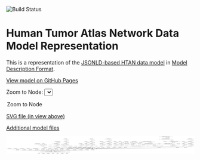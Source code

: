 <link rel='stylesheet' href="assets/style.css">
<link rel='stylesheet' href="https://unpkg.com/leaflet@1.5.1/dist/leaflet.css" integrity="sha512-xwE/Az9zrjBIphAcBb3F6JVqxf46+CDLwfLMHloNu6KEQCAWi6HcDUbeOfBIptF7tcCzusKFjFw2yuvEpDL9wQ==" crossorigin="">
<script type="text/javascript" src="https://code.jquery.com/jquery-3.2.1.min.js"></script>
<script type="text/javascript"  src="https://unpkg.com/leaflet@1.5.1/dist/leaflet.js"></script>
<script type="text/javascript" src="assets/actions.js"></script>

![Build Status](https://github.com/CBIIT/htan-model/actions/workflows/model-test-and-deploy.yml/badge.svg)

# Human Tumor Atlas Network Data Model Representation

This is a representation of the [JSONLD-based HTAN data model](https://github.com/ncihtan/data-models.git) in [Model Description Format](https://github.com/CBIIT/bento-mdf).

[View model on GitHub Pages](https://cbiit.github.io/icdc-model-tool/)


Zoom to Node: <select id="node_select">
  <option value="">Zoom to Node</option>
</select>
<div id="model"></div>

<p>
<a href="./model-desc/htan-model.svg">SVG file (in view above)</a>
<p>
<a href="./model-desc">Additional model files</a>
<div id='graph' style='display:off;'>
<svg width="6873pt" height="653pt"
 viewBox="0.00 0.00 6872.54 653.00" xmlns="http://www.w3.org/2000/svg" xmlns:xlink="http://www.w3.org/1999/xlink">
<g id="graph0" class="graph" transform="scale(1 1) rotate(0) translate(4 649)">
<title>Perl</title>
<polygon fill="#ffffff" stroke="transparent" points="-4,4 -4,-649 6868.5404,-649 6868.5404,4 -4,4"/>
<!-- ElectronMicroscopyLevel1 -->
<g id="node1" class="node">
<title>ElectronMicroscopyLevel1</title>
<ellipse fill="none" stroke="#000000" cx="6716.5404" cy="-279" rx="135.6761" ry="18"/>
<text text-anchor="middle" x="6716.5404" y="-275.3" font-family="Times,serif" font-size="14.00" fill="#000000">ElectronMicroscopyLevel1</text>
</g>
<!-- Biospecimen -->
<g id="node46" class="node">
<title>Biospecimen</title>
<ellipse fill="none" stroke="#000000" cx="3203.5404" cy="-192" rx="70.3881" ry="18"/>
<text text-anchor="middle" x="3203.5404" y="-188.3" font-family="Times,serif" font-size="14.00" fill="#000000">Biospecimen</text>
</g>
<!-- ElectronMicroscopyLevel1&#45;&gt;Biospecimen -->
<g id="edge52" class="edge">
<title>ElectronMicroscopyLevel1&#45;&gt;Biospecimen</title>
<path fill="none" stroke="#000000" d="M6632.7007,-264.7567C6555.9048,-252.4239 6438.9456,-235.4324 6336.5404,-228 6024.5055,-205.3529 3743.0968,-194.3366 3283.9248,-192.3364"/>
<polygon fill="#000000" stroke="#000000" points="3283.7544,-188.8358 3273.7393,-192.2922 3283.724,-195.8357 3283.7544,-188.8358"/>
<text text-anchor="middle" x="6547.5404" y="-231.8" font-family="Times,serif" font-size="14.00" fill="#000000">requires_component</text>
</g>
<!-- ProstateCancerTier3 -->
<g id="node2" class="node">
<title>ProstateCancerTier3</title>
<ellipse fill="none" stroke="#000000" cx="108.5404" cy="-192" rx="108.5808" ry="18"/>
<text text-anchor="middle" x="108.5404" y="-188.3" font-family="Times,serif" font-size="14.00" fill="#000000">ProstateCancerTier3</text>
</g>
<!-- Patient -->
<g id="node22" class="node">
<title>Patient</title>
<ellipse fill="none" stroke="#000000" cx="1701.5404" cy="-105" rx="44.393" ry="18"/>
<text text-anchor="middle" x="1701.5404" y="-101.3" font-family="Times,serif" font-size="14.00" fill="#000000">Patient</text>
</g>
<!-- ProstateCancerTier3&#45;&gt;Patient -->
<g id="edge51" class="edge">
<title>ProstateCancerTier3&#45;&gt;Patient</title>
<path fill="none" stroke="#000000" d="M163.2328,-176.3597C208.257,-164.2589 273.973,-148.3638 332.5404,-141 464.3064,-124.4327 1408.8691,-109.3622 1647.0942,-105.7954"/>
<polygon fill="#000000" stroke="#000000" points="1647.2988,-109.2929 1657.2454,-105.644 1647.1943,-102.2937 1647.2988,-109.2929"/>
<text text-anchor="middle" x="406.5404" y="-144.8" font-family="Times,serif" font-size="14.00" fill="#000000">requires_component</text>
</g>
<!-- BulkRNA_seqLevel3 -->
<g id="node3" class="node">
<title>BulkRNA_seqLevel3</title>
<ellipse fill="none" stroke="#000000" cx="3481.5404" cy="-453" rx="106.6812" ry="18"/>
<text text-anchor="middle" x="3481.5404" y="-449.3" font-family="Times,serif" font-size="14.00" fill="#000000">BulkRNA_seqLevel3</text>
</g>
<!-- BulkRNA_seqLevel2 -->
<g id="node41" class="node">
<title>BulkRNA_seqLevel2</title>
<ellipse fill="none" stroke="#000000" cx="3481.5404" cy="-366" rx="106.6812" ry="18"/>
<text text-anchor="middle" x="3481.5404" y="-362.3" font-family="Times,serif" font-size="14.00" fill="#000000">BulkRNA_seqLevel2</text>
</g>
<!-- BulkRNA_seqLevel3&#45;&gt;BulkRNA_seqLevel2 -->
<g id="edge59" class="edge">
<title>BulkRNA_seqLevel3&#45;&gt;BulkRNA_seqLevel2</title>
<path fill="none" stroke="#000000" d="M3481.5404,-434.9735C3481.5404,-423.1918 3481.5404,-407.5607 3481.5404,-394.1581"/>
<polygon fill="#000000" stroke="#000000" points="3485.0405,-394.0033 3481.5404,-384.0034 3478.0405,-394.0034 3485.0405,-394.0033"/>
<text text-anchor="middle" x="3555.5404" y="-405.8" font-family="Times,serif" font-size="14.00" fill="#000000">requires_component</text>
</g>
<!-- ScDNA_seqLevel2 -->
<g id="node4" class="node">
<title>ScDNA_seqLevel2</title>
<ellipse fill="none" stroke="#000000" cx="4172.5404" cy="-366" rx="96.6831" ry="18"/>
<text text-anchor="middle" x="4172.5404" y="-362.3" font-family="Times,serif" font-size="14.00" fill="#000000">ScDNA_seqLevel2</text>
</g>
<!-- ScDNA_seqLevel1 -->
<g id="node62" class="node">
<title>ScDNA_seqLevel1</title>
<ellipse fill="none" stroke="#000000" cx="4172.5404" cy="-279" rx="96.6831" ry="18"/>
<text text-anchor="middle" x="4172.5404" y="-275.3" font-family="Times,serif" font-size="14.00" fill="#000000">ScDNA_seqLevel1</text>
</g>
<!-- ScDNA_seqLevel2&#45;&gt;ScDNA_seqLevel1 -->
<g id="edge57" class="edge">
<title>ScDNA_seqLevel2&#45;&gt;ScDNA_seqLevel1</title>
<path fill="none" stroke="#000000" d="M4172.5404,-347.9735C4172.5404,-336.1918 4172.5404,-320.5607 4172.5404,-307.1581"/>
<polygon fill="#000000" stroke="#000000" points="4176.0405,-307.0033 4172.5404,-297.0034 4169.0405,-307.0034 4176.0405,-307.0033"/>
<text text-anchor="middle" x="4246.5404" y="-318.8" font-family="Times,serif" font-size="14.00" fill="#000000">requires_component</text>
</g>
<!-- BreastCancerTier3 -->
<g id="node5" class="node">
<title>BreastCancerTier3</title>
<ellipse fill="none" stroke="#000000" cx="335.5404" cy="-192" rx="100.1823" ry="18"/>
<text text-anchor="middle" x="335.5404" y="-188.3" font-family="Times,serif" font-size="14.00" fill="#000000">BreastCancerTier3</text>
</g>
<!-- BreastCancerTier3&#45;&gt;Patient -->
<g id="edge58" class="edge">
<title>BreastCancerTier3&#45;&gt;Patient</title>
<path fill="none" stroke="#000000" d="M390.824,-176.8255C437.5166,-164.7406 506.3612,-148.6291 567.5404,-141 780.2075,-114.4802 1450.6933,-107.0339 1647.0219,-105.3968"/>
<polygon fill="#000000" stroke="#000000" points="1647.1287,-108.8962 1657.0997,-105.3145 1647.0714,-101.8964 1647.1287,-108.8962"/>
<text text-anchor="middle" x="641.5404" y="-144.8" font-family="Times,serif" font-size="14.00" fill="#000000">requires_component</text>
</g>
<!-- RPPALevel2 -->
<g id="node6" class="node">
<title>RPPALevel2</title>
<ellipse fill="none" stroke="#000000" cx="1355.5404" cy="-279" rx="67.6881" ry="18"/>
<text text-anchor="middle" x="1355.5404" y="-275.3" font-family="Times,serif" font-size="14.00" fill="#000000">RPPALevel2</text>
</g>
<!-- RPPALevel2&#45;&gt;Biospecimen -->
<g id="edge54" class="edge">
<title>RPPALevel2&#45;&gt;Biospecimen</title>
<path fill="none" stroke="#000000" d="M1350.2612,-260.9818C1348.231,-249.9334 1348.1098,-236.3515 1356.5404,-228 1373.9863,-210.7177 3100.1517,-212.8691 3124.5404,-210 3130.8664,-209.2558 3137.4261,-208.2117 3143.939,-206.9971"/>
<polygon fill="#000000" stroke="#000000" points="3144.9749,-210.3594 3154.0946,-204.9667 3143.6025,-203.4952 3144.9749,-210.3594"/>
<text text-anchor="middle" x="1430.5404" y="-231.8" font-family="Times,serif" font-size="14.00" fill="#000000">requires_component</text>
</g>
<!-- BulkMethylation_seqLevel3 -->
<g id="node7" class="node">
<title>BulkMethylation_seqLevel3</title>
<ellipse fill="none" stroke="#000000" cx="1867.5404" cy="-453" rx="140.2752" ry="18"/>
<text text-anchor="middle" x="1867.5404" y="-449.3" font-family="Times,serif" font-size="14.00" fill="#000000">BulkMethylation_seqLevel3</text>
</g>
<!-- BulkMethylation_seqLevel3&#45;&gt;Biospecimen -->
<g id="edge55" class="edge">
<title>BulkMethylation_seqLevel3&#45;&gt;Biospecimen</title>
<path fill="none" stroke="#000000" d="M1936.2334,-437.2351C1955.266,-431.4966 1972.4084,-424.5473 1978.5404,-417 2007.2925,-381.6117 1978.3856,-359.2107 1989.5404,-315 1995.8804,-289.8721 1991.3929,-277.2998 2011.5404,-261 2076.4717,-208.4688 2113.4207,-236.1684 2196.5404,-228 2401.8126,-207.8274 2919.8052,-235.0419 3124.5404,-210 3130.8629,-209.2267 3137.4204,-208.1638 3143.9319,-206.9379"/>
<polygon fill="#000000" stroke="#000000" points="3144.9726,-210.2988 3154.0861,-204.8956 3143.5923,-203.4362 3144.9726,-210.2988"/>
<text text-anchor="middle" x="2063.5404" y="-318.8" font-family="Times,serif" font-size="14.00" fill="#000000">requires_component</text>
</g>
<!-- BulkMethylation_seqLevel2 -->
<g id="node53" class="node">
<title>BulkMethylation_seqLevel2</title>
<ellipse fill="none" stroke="#000000" cx="1821.5404" cy="-366" rx="140.2752" ry="18"/>
<text text-anchor="middle" x="1821.5404" y="-362.3" font-family="Times,serif" font-size="14.00" fill="#000000">BulkMethylation_seqLevel2</text>
</g>
<!-- BulkMethylation_seqLevel3&#45;&gt;BulkMethylation_seqLevel2 -->
<g id="edge56" class="edge">
<title>BulkMethylation_seqLevel3&#45;&gt;BulkMethylation_seqLevel2</title>
<path fill="none" stroke="#000000" d="M1844.6472,-435.095C1839.2572,-429.8168 1834.0627,-423.6536 1830.5404,-417 1826.8964,-410.1166 1824.688,-402.0521 1823.3609,-394.394"/>
<polygon fill="#000000" stroke="#000000" points="1826.8147,-393.8126 1822.0453,-384.352 1819.874,-394.7219 1826.8147,-393.8126"/>
<text text-anchor="middle" x="1904.5404" y="-405.8" font-family="Times,serif" font-size="14.00" fill="#000000">requires_component</text>
</g>
<!-- HI_C_seqLevel3 -->
<g id="node8" class="node">
<title>HI_C_seqLevel3</title>
<ellipse fill="none" stroke="#000000" cx="6475.5404" cy="-453" rx="87.1846" ry="18"/>
<text text-anchor="middle" x="6475.5404" y="-449.3" font-family="Times,serif" font-size="14.00" fill="#000000">HI_C_seqLevel3</text>
</g>
<!-- HI_C_seqLevel2 -->
<g id="node13" class="node">
<title>HI_C_seqLevel2</title>
<ellipse fill="none" stroke="#000000" cx="6475.5404" cy="-366" rx="87.1846" ry="18"/>
<text text-anchor="middle" x="6475.5404" y="-362.3" font-family="Times,serif" font-size="14.00" fill="#000000">HI_C_seqLevel2</text>
</g>
<!-- HI_C_seqLevel3&#45;&gt;HI_C_seqLevel2 -->
<g id="edge53" class="edge">
<title>HI_C_seqLevel3&#45;&gt;HI_C_seqLevel2</title>
<path fill="none" stroke="#000000" d="M6475.5404,-434.9735C6475.5404,-423.1918 6475.5404,-407.5607 6475.5404,-394.1581"/>
<polygon fill="#000000" stroke="#000000" points="6479.0405,-394.0033 6475.5404,-384.0034 6472.0405,-394.0034 6479.0405,-394.0033"/>
<text text-anchor="middle" x="6549.5404" y="-405.8" font-family="Times,serif" font-size="14.00" fill="#000000">requires_component</text>
</g>
<!-- ScATAC_seqLevel1 -->
<g id="node9" class="node">
<title>ScATAC_seqLevel1</title>
<ellipse fill="none" stroke="#000000" cx="2121.5404" cy="-279" rx="100.9827" ry="18"/>
<text text-anchor="middle" x="2121.5404" y="-275.3" font-family="Times,serif" font-size="14.00" fill="#000000">ScATAC_seqLevel1</text>
</g>
<!-- ScATAC_seqLevel1&#45;&gt;Biospecimen -->
<g id="edge44" class="edge">
<title>ScATAC_seqLevel1&#45;&gt;Biospecimen</title>
<path fill="none" stroke="#000000" d="M2153.9193,-261.9297C2178.5614,-249.906 2213.7184,-234.7881 2246.5404,-228 2437.6481,-188.4758 2930.845,-233.8001 3124.5404,-210 3130.8624,-209.2232 3137.4196,-208.158 3143.931,-206.9308"/>
<polygon fill="#000000" stroke="#000000" points="3144.9723,-210.2915 3154.0851,-204.8871 3143.591,-203.4291 3144.9723,-210.2915"/>
<text text-anchor="middle" x="2320.5404" y="-231.8" font-family="Times,serif" font-size="14.00" fill="#000000">requires_component</text>
</g>
<!-- SRRSImagingLevel2 -->
<g id="node10" class="node">
<title>SRRSImagingLevel2</title>
<ellipse fill="none" stroke="#000000" cx="2346.5404" cy="-279" rx="106.6812" ry="18"/>
<text text-anchor="middle" x="2346.5404" y="-275.3" font-family="Times,serif" font-size="14.00" fill="#000000">SRRSImagingLevel2</text>
</g>
<!-- SRRSImagingLevel2&#45;&gt;Biospecimen -->
<g id="edge41" class="edge">
<title>SRRSImagingLevel2&#45;&gt;Biospecimen</title>
<path fill="none" stroke="#000000" d="M2368.2394,-261.2241C2384.1459,-249.3565 2406.8409,-234.7352 2429.5404,-228 2503.5973,-206.0264 3047.8946,-219.6277 3124.5404,-210 3130.8603,-209.2061 3137.4162,-208.1299 3143.9267,-206.8962"/>
<polygon fill="#000000" stroke="#000000" points="3144.9707,-210.256 3154.0799,-204.8455 3143.5849,-203.3946 3144.9707,-210.256"/>
<text text-anchor="middle" x="2503.5404" y="-231.8" font-family="Times,serif" font-size="14.00" fill="#000000">requires_component</text>
</g>
<!-- RPPALevel3 -->
<g id="node11" class="node">
<title>RPPALevel3</title>
<ellipse fill="none" stroke="#000000" cx="2538.5404" cy="-279" rx="67.6881" ry="18"/>
<text text-anchor="middle" x="2538.5404" y="-275.3" font-family="Times,serif" font-size="14.00" fill="#000000">RPPALevel3</text>
</g>
<!-- RPPALevel3&#45;&gt;Biospecimen -->
<g id="edge43" class="edge">
<title>RPPALevel3&#45;&gt;Biospecimen</title>
<path fill="none" stroke="#000000" d="M2556.0937,-261.5579C2569.2992,-249.6843 2588.4989,-234.9153 2608.5404,-228 2662.771,-209.2878 3067.6521,-217.4054 3124.5404,-210 3130.8567,-209.1778 3137.4102,-208.0833 3143.9193,-206.8385"/>
<polygon fill="#000000" stroke="#000000" points="3144.968,-210.1971 3154.071,-204.7764 3143.5744,-203.3372 3144.968,-210.1971"/>
<text text-anchor="middle" x="2682.5404" y="-231.8" font-family="Times,serif" font-size="14.00" fill="#000000">requires_component</text>
</g>
<!-- ScmC_seqLevel1 -->
<g id="node12" class="node">
<title>ScmC_seqLevel1</title>
<ellipse fill="none" stroke="#000000" cx="2715.5404" cy="-279" rx="90.9839" ry="18"/>
<text text-anchor="middle" x="2715.5404" y="-275.3" font-family="Times,serif" font-size="14.00" fill="#000000">ScmC_seqLevel1</text>
</g>
<!-- ScmC_seqLevel1&#45;&gt;Biospecimen -->
<g id="edge42" class="edge">
<title>ScmC_seqLevel1&#45;&gt;Biospecimen</title>
<path fill="none" stroke="#000000" d="M2734.3097,-261.1634C2747.9321,-249.4311 2767.4306,-234.9968 2787.5404,-228 2858.3712,-203.3558 3050.2649,-220.368 3124.5404,-210 3130.7574,-209.1322 3137.2075,-208.0199 3143.6204,-206.7749"/>
<polygon fill="#000000" stroke="#000000" points="3144.5342,-210.1605 3153.6286,-204.7251 3143.1297,-203.3028 3144.5342,-210.1605"/>
<text text-anchor="middle" x="2861.5404" y="-231.8" font-family="Times,serif" font-size="14.00" fill="#000000">requires_component</text>
</g>
<!-- HI_C_seqLevel1 -->
<g id="node78" class="node">
<title>HI_C_seqLevel1</title>
<ellipse fill="none" stroke="#000000" cx="6475.5404" cy="-279" rx="87.1846" ry="18"/>
<text text-anchor="middle" x="6475.5404" y="-275.3" font-family="Times,serif" font-size="14.00" fill="#000000">HI_C_seqLevel1</text>
</g>
<!-- HI_C_seqLevel2&#45;&gt;HI_C_seqLevel1 -->
<g id="edge40" class="edge">
<title>HI_C_seqLevel2&#45;&gt;HI_C_seqLevel1</title>
<path fill="none" stroke="#000000" d="M6475.5404,-347.9735C6475.5404,-336.1918 6475.5404,-320.5607 6475.5404,-307.1581"/>
<polygon fill="#000000" stroke="#000000" points="6479.0405,-307.0033 6475.5404,-297.0034 6472.0405,-307.0034 6479.0405,-307.0033"/>
<text text-anchor="middle" x="6549.5404" y="-318.8" font-family="Times,serif" font-size="14.00" fill="#000000">requires_component</text>
</g>
<!-- ElectronMicroscopyLevel2 -->
<g id="node14" class="node">
<title>ElectronMicroscopyLevel2</title>
<ellipse fill="none" stroke="#000000" cx="6716.5404" cy="-366" rx="135.6761" ry="18"/>
<text text-anchor="middle" x="6716.5404" y="-362.3" font-family="Times,serif" font-size="14.00" fill="#000000">ElectronMicroscopyLevel2</text>
</g>
<!-- ElectronMicroscopyLevel2&#45;&gt;ElectronMicroscopyLevel1 -->
<g id="edge39" class="edge">
<title>ElectronMicroscopyLevel2&#45;&gt;ElectronMicroscopyLevel1</title>
<path fill="none" stroke="#000000" d="M6716.5404,-347.9735C6716.5404,-336.1918 6716.5404,-320.5607 6716.5404,-307.1581"/>
<polygon fill="#000000" stroke="#000000" points="6720.0405,-307.0033 6716.5404,-297.0034 6713.0405,-307.0034 6720.0405,-307.0033"/>
<text text-anchor="middle" x="6790.5404" y="-318.8" font-family="Times,serif" font-size="14.00" fill="#000000">requires_component</text>
</g>
<!-- ColorectalCancerTier3 -->
<g id="node15" class="node">
<title>ColorectalCancerTier3</title>
<ellipse fill="none" stroke="#000000" cx="571.5404" cy="-192" rx="117.7793" ry="18"/>
<text text-anchor="middle" x="571.5404" y="-188.3" font-family="Times,serif" font-size="14.00" fill="#000000">ColorectalCancerTier3</text>
</g>
<!-- ColorectalCancerTier3&#45;&gt;Patient -->
<g id="edge50" class="edge">
<title>ColorectalCancerTier3&#45;&gt;Patient</title>
<path fill="none" stroke="#000000" d="M629.1682,-176.2237C675.3857,-164.3007 742.1198,-148.7137 801.5404,-141 966.4398,-119.5935 1478.4909,-108.9086 1647.0957,-105.905"/>
<polygon fill="#000000" stroke="#000000" points="1647.2913,-109.4022 1657.228,-105.7264 1647.1679,-102.4033 1647.2913,-109.4022"/>
<text text-anchor="middle" x="875.5404" y="-144.8" font-family="Times,serif" font-size="14.00" fill="#000000">requires_component</text>
</g>
<!-- BulkWESLevel2 -->
<g id="node16" class="node">
<title>BulkWESLevel2</title>
<ellipse fill="none" stroke="#000000" cx="3971.5404" cy="-366" rx="86.3847" ry="18"/>
<text text-anchor="middle" x="3971.5404" y="-362.3" font-family="Times,serif" font-size="14.00" fill="#000000">BulkWESLevel2</text>
</g>
<!-- BulkWESLevel1 -->
<g id="node58" class="node">
<title>BulkWESLevel1</title>
<ellipse fill="none" stroke="#000000" cx="3971.5404" cy="-279" rx="86.3847" ry="18"/>
<text text-anchor="middle" x="3971.5404" y="-275.3" font-family="Times,serif" font-size="14.00" fill="#000000">BulkWESLevel1</text>
</g>
<!-- BulkWESLevel2&#45;&gt;BulkWESLevel1 -->
<g id="edge49" class="edge">
<title>BulkWESLevel2&#45;&gt;BulkWESLevel1</title>
<path fill="none" stroke="#000000" d="M3971.5404,-347.9735C3971.5404,-336.1918 3971.5404,-320.5607 3971.5404,-307.1581"/>
<polygon fill="#000000" stroke="#000000" points="3975.0405,-307.0033 3971.5404,-297.0034 3968.0405,-307.0034 3975.0405,-307.0033"/>
<text text-anchor="middle" x="4045.5404" y="-318.8" font-family="Times,serif" font-size="14.00" fill="#000000">requires_component</text>
</g>
<!-- BulkWESLevel3 -->
<g id="node17" class="node">
<title>BulkWESLevel3</title>
<ellipse fill="none" stroke="#000000" cx="3971.5404" cy="-453" rx="86.3847" ry="18"/>
<text text-anchor="middle" x="3971.5404" y="-449.3" font-family="Times,serif" font-size="14.00" fill="#000000">BulkWESLevel3</text>
</g>
<!-- BulkWESLevel3&#45;&gt;BulkWESLevel2 -->
<g id="edge46" class="edge">
<title>BulkWESLevel3&#45;&gt;BulkWESLevel2</title>
<path fill="none" stroke="#000000" d="M3971.5404,-434.9735C3971.5404,-423.1918 3971.5404,-407.5607 3971.5404,-394.1581"/>
<polygon fill="#000000" stroke="#000000" points="3975.0405,-394.0033 3971.5404,-384.0034 3968.0405,-394.0034 3975.0405,-394.0033"/>
<text text-anchor="middle" x="4045.5404" y="-405.8" font-family="Times,serif" font-size="14.00" fill="#000000">requires_component</text>
</g>
<!-- ElectronMicroscopyLevel4 -->
<g id="node18" class="node">
<title>ElectronMicroscopyLevel4</title>
<ellipse fill="none" stroke="#000000" cx="6716.5404" cy="-540" rx="135.6761" ry="18"/>
<text text-anchor="middle" x="6716.5404" y="-536.3" font-family="Times,serif" font-size="14.00" fill="#000000">ElectronMicroscopyLevel4</text>
</g>
<!-- ElectronMicroscopyLevel3 -->
<g id="node37" class="node">
<title>ElectronMicroscopyLevel3</title>
<ellipse fill="none" stroke="#000000" cx="6716.5404" cy="-453" rx="135.6761" ry="18"/>
<text text-anchor="middle" x="6716.5404" y="-449.3" font-family="Times,serif" font-size="14.00" fill="#000000">ElectronMicroscopyLevel3</text>
</g>
<!-- ElectronMicroscopyLevel4&#45;&gt;ElectronMicroscopyLevel3 -->
<g id="edge45" class="edge">
<title>ElectronMicroscopyLevel4&#45;&gt;ElectronMicroscopyLevel3</title>
<path fill="none" stroke="#000000" d="M6716.5404,-521.9735C6716.5404,-510.1918 6716.5404,-494.5607 6716.5404,-481.1581"/>
<polygon fill="#000000" stroke="#000000" points="6720.0405,-481.0033 6716.5404,-471.0034 6713.0405,-481.0034 6720.0405,-481.0033"/>
<text text-anchor="middle" x="6790.5404" y="-492.8" font-family="Times,serif" font-size="14.00" fill="#000000">requires_component</text>
</g>
<!-- ScATAC_seqLevel4 -->
<g id="node19" class="node">
<title>ScATAC_seqLevel4</title>
<ellipse fill="none" stroke="#000000" cx="2163.5404" cy="-540" rx="100.9827" ry="18"/>
<text text-anchor="middle" x="2163.5404" y="-536.3" font-family="Times,serif" font-size="14.00" fill="#000000">ScATAC_seqLevel4</text>
</g>
<!-- ScATAC_seqLevel3 -->
<g id="node38" class="node">
<title>ScATAC_seqLevel3</title>
<ellipse fill="none" stroke="#000000" cx="2163.5404" cy="-453" rx="100.9827" ry="18"/>
<text text-anchor="middle" x="2163.5404" y="-449.3" font-family="Times,serif" font-size="14.00" fill="#000000">ScATAC_seqLevel3</text>
</g>
<!-- ScATAC_seqLevel4&#45;&gt;ScATAC_seqLevel3 -->
<g id="edge48" class="edge">
<title>ScATAC_seqLevel4&#45;&gt;ScATAC_seqLevel3</title>
<path fill="none" stroke="#000000" d="M2163.5404,-521.9735C2163.5404,-510.1918 2163.5404,-494.5607 2163.5404,-481.1581"/>
<polygon fill="#000000" stroke="#000000" points="2167.0405,-481.0033 2163.5404,-471.0034 2160.0405,-481.0034 2167.0405,-481.0033"/>
<text text-anchor="middle" x="2237.5404" y="-492.8" font-family="Times,serif" font-size="14.00" fill="#000000">requires_component</text>
</g>
<!-- ClinicalDataTier2 -->
<g id="node20" class="node">
<title>ClinicalDataTier2</title>
<ellipse fill="none" stroke="#000000" cx="800.5404" cy="-192" rx="92.8835" ry="18"/>
<text text-anchor="middle" x="800.5404" y="-188.3" font-family="Times,serif" font-size="14.00" fill="#000000">ClinicalDataTier2</text>
</g>
<!-- ClinicalDataTier2&#45;&gt;Patient -->
<g id="edge47" class="edge">
<title>ClinicalDataTier2&#45;&gt;Patient</title>
<path fill="none" stroke="#000000" d="M856.3683,-177.4407C904.3263,-165.5603 975.5018,-149.4127 1038.5404,-141 1155.6071,-125.3771 1510.0476,-111.6993 1646.8525,-106.8624"/>
<polygon fill="#000000" stroke="#000000" points="1647.2226,-110.3516 1657.0935,-106.5024 1646.9767,-103.3559 1647.2226,-110.3516"/>
<text text-anchor="middle" x="1112.5404" y="-144.8" font-family="Times,serif" font-size="14.00" fill="#000000">requires_component</text>
</g>
<!-- ImagingLevel3Image -->
<g id="node21" class="node">
<title>ImagingLevel3Image</title>
<ellipse fill="none" stroke="#000000" cx="4380.5404" cy="-453" rx="109.6807" ry="18"/>
<text text-anchor="middle" x="4380.5404" y="-449.3" font-family="Times,serif" font-size="14.00" fill="#000000">ImagingLevel3Image</text>
</g>
<!-- ImagingLevel3Channels -->
<g id="node30" class="node">
<title>ImagingLevel3Channels</title>
<ellipse fill="none" stroke="#000000" cx="4411.5404" cy="-366" rx="124.2781" ry="18"/>
<text text-anchor="middle" x="4411.5404" y="-362.3" font-family="Times,serif" font-size="14.00" fill="#000000">ImagingLevel3Channels</text>
</g>
<!-- ImagingLevel3Image&#45;&gt;ImagingLevel3Channels -->
<g id="edge70" class="edge">
<title>ImagingLevel3Image&#45;&gt;ImagingLevel3Channels</title>
<path fill="none" stroke="#000000" d="M4345.0569,-435.8535C4331.1202,-426.685 4320.2148,-414.6861 4328.5404,-402 4332.304,-396.2653 4337.1989,-391.4394 4342.7297,-387.3794"/>
<polygon fill="#000000" stroke="#000000" points="4344.6782,-390.288 4351.2303,-381.9621 4340.9162,-384.3848 4344.6782,-390.288"/>
<text text-anchor="middle" x="4402.5404" y="-405.8" font-family="Times,serif" font-size="14.00" fill="#000000">requires_component</text>
</g>
<!-- ImagingLevel2 -->
<g id="node54" class="node">
<title>ImagingLevel2</title>
<ellipse fill="none" stroke="#000000" cx="4654.5404" cy="-366" rx="80.6858" ry="18"/>
<text text-anchor="middle" x="4654.5404" y="-362.3" font-family="Times,serif" font-size="14.00" fill="#000000">ImagingLevel2</text>
</g>
<!-- ImagingLevel3Image&#45;&gt;ImagingLevel2 -->
<g id="edge71" class="edge">
<title>ImagingLevel3Image&#45;&gt;ImagingLevel2</title>
<path fill="none" stroke="#000000" d="M4426.2037,-436.5966C4442.2142,-430.6554 4460.2598,-423.7437 4476.5404,-417 4491.4247,-410.8347 4494.3252,-407.2966 4509.5404,-402 4533.7613,-393.5684 4560.9033,-386.2795 4585.0965,-380.5085"/>
<polygon fill="#000000" stroke="#000000" points="4585.9741,-383.8978 4594.9131,-378.2106 4584.3785,-377.082 4585.9741,-383.8978"/>
<text text-anchor="middle" x="4583.5404" y="-405.8" font-family="Times,serif" font-size="14.00" fill="#000000">requires_component</text>
</g>
<!-- Therapy -->
<g id="node33" class="node">
<title>Therapy</title>
<ellipse fill="none" stroke="#000000" cx="1187.5404" cy="-18" rx="49.2915" ry="18"/>
<text text-anchor="middle" x="1187.5404" y="-14.3" font-family="Times,serif" font-size="14.00" fill="#000000">Therapy</text>
</g>
<!-- Patient&#45;&gt;Therapy -->
<g id="edge76" class="edge">
<title>Patient&#45;&gt;Therapy</title>
<path fill="none" stroke="#000000" d="M1657.2013,-103.8787C1545.4685,-100.7435 1258.6085,-90.6605 1221.5404,-69 1212.0999,-63.4836 1204.7604,-54.1795 1199.3561,-45.0169"/>
<polygon fill="#000000" stroke="#000000" points="1202.3734,-43.2361 1194.5908,-36.047 1196.1916,-46.5202 1202.3734,-43.2361"/>
<text text-anchor="middle" x="1295.5404" y="-57.8" font-family="Times,serif" font-size="14.00" fill="#000000">requires_component</text>
</g>
<!-- MolecularTest -->
<g id="node36" class="node">
<title>MolecularTest</title>
<ellipse fill="none" stroke="#000000" cx="1357.5404" cy="-18" rx="77.1866" ry="18"/>
<text text-anchor="middle" x="1357.5404" y="-14.3" font-family="Times,serif" font-size="14.00" fill="#000000">MolecularTest</text>
</g>
<!-- Patient&#45;&gt;MolecularTest -->
<g id="edge74" class="edge">
<title>Patient&#45;&gt;MolecularTest</title>
<path fill="none" stroke="#000000" d="M1657.883,-102.1548C1576.9339,-96.5657 1409.735,-83.434 1387.5404,-69 1378.8481,-63.3471 1372.3465,-54.2234 1367.6593,-45.2446"/>
<polygon fill="#000000" stroke="#000000" points="1370.7974,-43.692 1363.4158,-36.0918 1364.4467,-46.6364 1370.7974,-43.692"/>
<text text-anchor="middle" x="1461.5404" y="-57.8" font-family="Times,serif" font-size="14.00" fill="#000000">requires_component</text>
</g>
<!-- FamilyHistory -->
<g id="node39" class="node">
<title>FamilyHistory</title>
<ellipse fill="none" stroke="#000000" cx="1530.5404" cy="-18" rx="77.1866" ry="18"/>
<text text-anchor="middle" x="1530.5404" y="-14.3" font-family="Times,serif" font-size="14.00" fill="#000000">FamilyHistory</text>
</g>
<!-- Patient&#45;&gt;FamilyHistory -->
<g id="edge72" class="edge">
<title>Patient&#45;&gt;FamilyHistory</title>
<path fill="none" stroke="#000000" d="M1659.2007,-99.5023C1620.0785,-93.636 1565.6502,-83.2256 1549.5404,-69 1542.719,-62.9764 1538.341,-54.2666 1535.5334,-45.7444"/>
<polygon fill="#000000" stroke="#000000" points="1538.8885,-44.7429 1532.9066,-35.9983 1532.1297,-46.5647 1538.8885,-44.7429"/>
<text text-anchor="middle" x="1623.5404" y="-57.8" font-family="Times,serif" font-size="14.00" fill="#000000">requires_component</text>
</g>
<!-- Exposure -->
<g id="node40" class="node">
<title>Exposure</title>
<ellipse fill="none" stroke="#000000" cx="1701.5404" cy="-18" rx="54.6905" ry="18"/>
<text text-anchor="middle" x="1701.5404" y="-14.3" font-family="Times,serif" font-size="14.00" fill="#000000">Exposure</text>
</g>
<!-- Patient&#45;&gt;Exposure -->
<g id="edge78" class="edge">
<title>Patient&#45;&gt;Exposure</title>
<path fill="none" stroke="#000000" d="M1701.5404,-86.9735C1701.5404,-75.1918 1701.5404,-59.5607 1701.5404,-46.1581"/>
<polygon fill="#000000" stroke="#000000" points="1705.0405,-46.0033 1701.5404,-36.0034 1698.0405,-46.0034 1705.0405,-46.0033"/>
<text text-anchor="middle" x="1775.5404" y="-57.8" font-family="Times,serif" font-size="14.00" fill="#000000">requires_component</text>
</g>
<!-- FollowUp -->
<g id="node44" class="node">
<title>FollowUp</title>
<ellipse fill="none" stroke="#000000" cx="1872.5404" cy="-18" rx="54.6905" ry="18"/>
<text text-anchor="middle" x="1872.5404" y="-14.3" font-family="Times,serif" font-size="14.00" fill="#000000">FollowUp</text>
</g>
<!-- Patient&#45;&gt;FollowUp -->
<g id="edge77" class="edge">
<title>Patient&#45;&gt;FollowUp</title>
<path fill="none" stroke="#000000" d="M1743.6243,-99.1109C1781.8102,-93.0197 1834.5155,-82.5059 1850.5404,-69 1857.6418,-63.0148 1862.5138,-54.3145 1865.8287,-45.7892"/>
<polygon fill="#000000" stroke="#000000" points="1869.2374,-46.6278 1869.045,-36.0347 1862.5895,-44.4357 1869.2374,-46.6278"/>
<text text-anchor="middle" x="1936.5404" y="-57.8" font-family="Times,serif" font-size="14.00" fill="#000000">requires_component</text>
</g>
<!-- Demographics -->
<g id="node66" class="node">
<title>Demographics</title>
<ellipse fill="none" stroke="#000000" cx="2043.5404" cy="-18" rx="77.9862" ry="18"/>
<text text-anchor="middle" x="2043.5404" y="-14.3" font-family="Times,serif" font-size="14.00" fill="#000000">Demographics</text>
</g>
<!-- Patient&#45;&gt;Demographics -->
<g id="edge73" class="edge">
<title>Patient&#45;&gt;Demographics</title>
<path fill="none" stroke="#000000" d="M1745.3925,-102.1552C1826.2348,-96.5913 1992.553,-83.5359 2014.5404,-69 2023.1167,-63.3302 2029.4383,-54.2029 2033.95,-45.226"/>
<polygon fill="#000000" stroke="#000000" points="2037.1531,-46.6366 2038.0151,-36.0768 2030.7561,-43.7943 2037.1531,-46.6366"/>
<text text-anchor="middle" x="2103.5404" y="-57.8" font-family="Times,serif" font-size="14.00" fill="#000000">requires_component</text>
</g>
<!-- Diagnosis -->
<g id="node67" class="node">
<title>Diagnosis</title>
<ellipse fill="none" stroke="#000000" cx="2214.5404" cy="-18" rx="55.7903" ry="18"/>
<text text-anchor="middle" x="2214.5404" y="-14.3" font-family="Times,serif" font-size="14.00" fill="#000000">Diagnosis</text>
</g>
<!-- Patient&#45;&gt;Diagnosis -->
<g id="edge75" class="edge">
<title>Patient&#45;&gt;Diagnosis</title>
<path fill="none" stroke="#000000" d="M1745.8969,-103.9083C1857.6711,-100.8435 2144.6215,-90.9138 2181.5404,-69 2190.8586,-63.469 2198.0129,-54.1621 2203.2392,-45.0013"/>
<polygon fill="#000000" stroke="#000000" points="2206.3883,-46.5305 2207.8316,-36.0344 2200.1579,-43.3395 2206.3883,-46.5305"/>
<text text-anchor="middle" x="2271.5404" y="-57.8" font-family="Times,serif" font-size="14.00" fill="#000000">requires_component</text>
</g>
<!-- _10xVisiumSpatialTranscriptomics_RNA_seqLevel4 -->
<g id="node23" class="node">
<title>_10xVisiumSpatialTranscriptomics_RNA_seqLevel4</title>
<ellipse fill="none" stroke="#000000" cx="5821.5404" cy="-627" rx="252.6553" ry="18"/>
<text text-anchor="middle" x="5821.5404" y="-623.3" font-family="Times,serif" font-size="14.00" fill="#000000">_10xVisiumSpatialTranscriptomics_RNA_seqLevel4</text>
</g>
<!-- _10xVisiumSpatialTranscriptomics_RNA_seqLevel3 -->
<g id="node56" class="node">
<title>_10xVisiumSpatialTranscriptomics_RNA_seqLevel3</title>
<ellipse fill="none" stroke="#000000" cx="5821.5404" cy="-540" rx="252.6553" ry="18"/>
<text text-anchor="middle" x="5821.5404" y="-536.3" font-family="Times,serif" font-size="14.00" fill="#000000">_10xVisiumSpatialTranscriptomics_RNA_seqLevel3</text>
</g>
<!-- _10xVisiumSpatialTranscriptomics_RNA_seqLevel4&#45;&gt;_10xVisiumSpatialTranscriptomics_RNA_seqLevel3 -->
<g id="edge67" class="edge">
<title>_10xVisiumSpatialTranscriptomics_RNA_seqLevel4&#45;&gt;_10xVisiumSpatialTranscriptomics_RNA_seqLevel3</title>
<path fill="none" stroke="#000000" d="M5821.5404,-608.9735C5821.5404,-597.1918 5821.5404,-581.5607 5821.5404,-568.1581"/>
<polygon fill="#000000" stroke="#000000" points="5825.0405,-568.0033 5821.5404,-558.0034 5818.0405,-568.0034 5825.0405,-568.0033"/>
<text text-anchor="middle" x="5895.5404" y="-579.8" font-family="Times,serif" font-size="14.00" fill="#000000">requires_component</text>
</g>
<!-- _10xVisiumSpatialTranscriptomics_AuxiliaryFiles -->
<g id="node24" class="node">
<title>_10xVisiumSpatialTranscriptomics_AuxiliaryFiles</title>
<ellipse fill="none" stroke="#000000" cx="6127.5404" cy="-453" rx="243.1569" ry="18"/>
<text text-anchor="middle" x="6127.5404" y="-449.3" font-family="Times,serif" font-size="14.00" fill="#000000">_10xVisiumSpatialTranscriptomics_AuxiliaryFiles</text>
</g>
<!-- _10xVisiumSpatialTranscriptomics_RNA_seqLevel2 -->
<g id="node27" class="node">
<title>_10xVisiumSpatialTranscriptomics_RNA_seqLevel2</title>
<ellipse fill="none" stroke="#000000" cx="5913.5404" cy="-366" rx="252.6553" ry="18"/>
<text text-anchor="middle" x="5913.5404" y="-362.3" font-family="Times,serif" font-size="14.00" fill="#000000">_10xVisiumSpatialTranscriptomics_RNA_seqLevel2</text>
</g>
<!-- _10xVisiumSpatialTranscriptomics_AuxiliaryFiles&#45;&gt;_10xVisiumSpatialTranscriptomics_RNA_seqLevel2 -->
<g id="edge69" class="edge">
<title>_10xVisiumSpatialTranscriptomics_AuxiliaryFiles&#45;&gt;_10xVisiumSpatialTranscriptomics_RNA_seqLevel2</title>
<path fill="none" stroke="#000000" d="M6083.9763,-435.2894C6050.0971,-421.516 6002.9383,-402.344 5966.8133,-387.6577"/>
<polygon fill="#000000" stroke="#000000" points="5967.9923,-384.3588 5957.4104,-383.835 5965.3559,-390.8435 5967.9923,-384.3588"/>
<text text-anchor="middle" x="6107.5404" y="-405.8" font-family="Times,serif" font-size="14.00" fill="#000000">requires_component</text>
</g>
<!-- _10xVisiumSpatialTranscriptomics_RNA_seqLevel1 -->
<g id="node72" class="node">
<title>_10xVisiumSpatialTranscriptomics_RNA_seqLevel1</title>
<ellipse fill="none" stroke="#000000" cx="6117.5404" cy="-279" rx="252.6553" ry="18"/>
<text text-anchor="middle" x="6117.5404" y="-275.3" font-family="Times,serif" font-size="14.00" fill="#000000">_10xVisiumSpatialTranscriptomics_RNA_seqLevel1</text>
</g>
<!-- _10xVisiumSpatialTranscriptomics_AuxiliaryFiles&#45;&gt;_10xVisiumSpatialTranscriptomics_RNA_seqLevel1 -->
<g id="edge68" class="edge">
<title>_10xVisiumSpatialTranscriptomics_AuxiliaryFiles&#45;&gt;_10xVisiumSpatialTranscriptomics_RNA_seqLevel1</title>
<path fill="none" stroke="#000000" d="M6168.5155,-435.0843C6175.3435,-430.2265 6181.5075,-424.2498 6185.5404,-417 6197.1389,-396.1499 6240.8734,-412.4129 6180.5404,-315 6177.7514,-310.497 6174.179,-306.502 6170.1559,-302.9696"/>
<polygon fill="#000000" stroke="#000000" points="6172.0307,-299.9984 6161.9509,-296.735 6167.7956,-305.5719 6172.0307,-299.9984"/>
<text text-anchor="middle" x="6286.5404" y="-362.3" font-family="Times,serif" font-size="14.00" fill="#000000">requires_component</text>
</g>
<!-- NeuroblastomaandGliomaTier3 -->
<g id="node25" class="node">
<title>NeuroblastomaandGliomaTier3</title>
<ellipse fill="none" stroke="#000000" cx="1068.5404" cy="-192" rx="157.0724" ry="18"/>
<text text-anchor="middle" x="1068.5404" y="-188.3" font-family="Times,serif" font-size="14.00" fill="#000000">NeuroblastomaandGliomaTier3</text>
</g>
<!-- NeuroblastomaandGliomaTier3&#45;&gt;Patient -->
<g id="edge83" class="edge">
<title>NeuroblastomaandGliomaTier3&#45;&gt;Patient</title>
<path fill="none" stroke="#000000" d="M1121.6062,-174.9837C1159.3952,-163.5514 1211.5961,-149.1387 1258.5404,-141 1397.2118,-116.9587 1563.1579,-108.9007 1647.1222,-106.2545"/>
<polygon fill="#000000" stroke="#000000" points="1647.3026,-109.7507 1657.1926,-105.9508 1647.0916,-102.7539 1647.3026,-109.7507"/>
<text text-anchor="middle" x="1332.5404" y="-144.8" font-family="Times,serif" font-size="14.00" fill="#000000">requires_component</text>
</g>
<!-- PancreaticCancerTier3 -->
<g id="node26" class="node">
<title>PancreaticCancerTier3</title>
<ellipse fill="none" stroke="#000000" cx="1362.5404" cy="-192" rx="118.8789" ry="18"/>
<text text-anchor="middle" x="1362.5404" y="-188.3" font-family="Times,serif" font-size="14.00" fill="#000000">PancreaticCancerTier3</text>
</g>
<!-- PancreaticCancerTier3&#45;&gt;Patient -->
<g id="edge84" class="edge">
<title>PancreaticCancerTier3&#45;&gt;Patient</title>
<path fill="none" stroke="#000000" d="M1383.6633,-174.2117C1398.3804,-162.8151 1418.9874,-148.7544 1439.5404,-141 1476.5958,-127.0194 1582.6952,-115.5326 1647.9512,-109.5277"/>
<polygon fill="#000000" stroke="#000000" points="1648.4138,-113.0003 1658.0569,-108.6115 1647.7817,-106.0289 1648.4138,-113.0003"/>
<text text-anchor="middle" x="1513.5404" y="-144.8" font-family="Times,serif" font-size="14.00" fill="#000000">requires_component</text>
</g>
<!-- _10xVisiumSpatialTranscriptomics_RNA_seqLevel2&#45;&gt;_10xVisiumSpatialTranscriptomics_RNA_seqLevel1 -->
<g id="edge82" class="edge">
<title>_10xVisiumSpatialTranscriptomics_RNA_seqLevel2&#45;&gt;_10xVisiumSpatialTranscriptomics_RNA_seqLevel1</title>
<path fill="none" stroke="#000000" d="M5955.3151,-348.1843C5987.4933,-334.4612 6032.1303,-315.4249 6066.4379,-300.7937"/>
<polygon fill="#000000" stroke="#000000" points="6067.9961,-303.9342 6075.8215,-296.7919 6065.2501,-297.4953 6067.9961,-303.9342"/>
<text text-anchor="middle" x="6102.5404" y="-318.8" font-family="Times,serif" font-size="14.00" fill="#000000">requires_component</text>
</g>
<!-- MassSpectrometryLevel2 -->
<g id="node28" class="node">
<title>MassSpectrometryLevel2</title>
<ellipse fill="none" stroke="#000000" cx="3736.5404" cy="-366" rx="130.777" ry="18"/>
<text text-anchor="middle" x="3736.5404" y="-362.3" font-family="Times,serif" font-size="14.00" fill="#000000">MassSpectrometryLevel2</text>
</g>
<!-- MassSpectrometryLevel1 -->
<g id="node52" class="node">
<title>MassSpectrometryLevel1</title>
<ellipse fill="none" stroke="#000000" cx="3736.5404" cy="-279" rx="130.777" ry="18"/>
<text text-anchor="middle" x="3736.5404" y="-275.3" font-family="Times,serif" font-size="14.00" fill="#000000">MassSpectrometryLevel1</text>
</g>
<!-- MassSpectrometryLevel2&#45;&gt;MassSpectrometryLevel1 -->
<g id="edge81" class="edge">
<title>MassSpectrometryLevel2&#45;&gt;MassSpectrometryLevel1</title>
<path fill="none" stroke="#000000" d="M3736.5404,-347.9735C3736.5404,-336.1918 3736.5404,-320.5607 3736.5404,-307.1581"/>
<polygon fill="#000000" stroke="#000000" points="3740.0405,-307.0033 3736.5404,-297.0034 3733.0405,-307.0034 3740.0405,-307.0033"/>
<text text-anchor="middle" x="3810.5404" y="-318.8" font-family="Times,serif" font-size="14.00" fill="#000000">requires_component</text>
</g>
<!-- ImagingLevel4 -->
<g id="node29" class="node">
<title>ImagingLevel4</title>
<ellipse fill="none" stroke="#000000" cx="4156.5404" cy="-453" rx="80.6858" ry="18"/>
<text text-anchor="middle" x="4156.5404" y="-449.3" font-family="Times,serif" font-size="14.00" fill="#000000">ImagingLevel4</text>
</g>
<!-- ImagingLevel4&#45;&gt;ImagingLevel3Channels -->
<g id="edge80" class="edge">
<title>ImagingLevel4&#45;&gt;ImagingLevel3Channels</title>
<path fill="none" stroke="#000000" d="M4158.3027,-434.7558C4160.3683,-423.6171 4164.8457,-410.0197 4174.5404,-402 4177.356,-399.6708 4248.4528,-389.0568 4312.042,-379.9522"/>
<polygon fill="#000000" stroke="#000000" points="4312.7669,-383.3843 4322.1716,-378.5054 4311.7771,-376.4546 4312.7669,-383.3843"/>
<text text-anchor="middle" x="4248.5404" y="-405.8" font-family="Times,serif" font-size="14.00" fill="#000000">requires_component</text>
</g>
<!-- ImagingLevel3Segmentation -->
<g id="node31" class="node">
<title>ImagingLevel3Segmentation</title>
<ellipse fill="none" stroke="#000000" cx="4669.5404" cy="-453" rx="145.6742" ry="18"/>
<text text-anchor="middle" x="4669.5404" y="-449.3" font-family="Times,serif" font-size="14.00" fill="#000000">ImagingLevel3Segmentation</text>
</g>
<!-- ImagingLevel3Segmentation&#45;&gt;ImagingLevel2 -->
<g id="edge79" class="edge">
<title>ImagingLevel3Segmentation&#45;&gt;ImagingLevel2</title>
<path fill="none" stroke="#000000" d="M4666.4324,-434.9735C4664.401,-423.1918 4661.706,-407.5607 4659.3952,-394.1581"/>
<polygon fill="#000000" stroke="#000000" points="4662.7927,-393.2633 4657.6444,-384.0034 4655.8944,-394.4527 4662.7927,-393.2633"/>
<text text-anchor="middle" x="4737.5404" y="-405.8" font-family="Times,serif" font-size="14.00" fill="#000000">requires_component</text>
</g>
<!-- ScATAC_seqLevel2 -->
<g id="node32" class="node">
<title>ScATAC_seqLevel2</title>
<ellipse fill="none" stroke="#000000" cx="2163.5404" cy="-366" rx="100.9827" ry="18"/>
<text text-anchor="middle" x="2163.5404" y="-362.3" font-family="Times,serif" font-size="14.00" fill="#000000">ScATAC_seqLevel2</text>
</g>
<!-- ScATAC_seqLevel2&#45;&gt;ScATAC_seqLevel1 -->
<g id="edge64" class="edge">
<title>ScATAC_seqLevel2&#45;&gt;ScATAC_seqLevel1</title>
<path fill="none" stroke="#000000" d="M2156.2347,-347.8627C2152.145,-338.03 2146.8184,-325.7292 2141.5404,-315 2140.0886,-312.0489 2138.5128,-308.996 2136.9044,-305.9731"/>
<polygon fill="#000000" stroke="#000000" points="2139.938,-304.2255 2132.073,-297.1267 2133.7945,-307.5807 2139.938,-304.2255"/>
<text text-anchor="middle" x="2222.5404" y="-318.8" font-family="Times,serif" font-size="14.00" fill="#000000">requires_component</text>
</g>
<!-- LungCancerTier3 -->
<g id="node34" class="node">
<title>LungCancerTier3</title>
<ellipse fill="none" stroke="#000000" cx="1592.5404" cy="-192" rx="92.8835" ry="18"/>
<text text-anchor="middle" x="1592.5404" y="-188.3" font-family="Times,serif" font-size="14.00" fill="#000000">LungCancerTier3</text>
</g>
<!-- LungCancerTier3&#45;&gt;Patient -->
<g id="edge62" class="edge">
<title>LungCancerTier3&#45;&gt;Patient</title>
<path fill="none" stroke="#000000" d="M1589.7778,-173.6981C1589.2022,-163.0919 1590.3797,-150.0823 1597.5404,-141 1604.8636,-131.7115 1629.4299,-122.9868 1652.8472,-116.4533"/>
<polygon fill="#000000" stroke="#000000" points="1654.0088,-119.7655 1662.7593,-113.7921 1652.1937,-113.0049 1654.0088,-119.7655"/>
<text text-anchor="middle" x="1671.5404" y="-144.8" font-family="Times,serif" font-size="14.00" fill="#000000">requires_component</text>
</g>
<!-- Slide_seqLevel1 -->
<g id="node35" class="node">
<title>Slide_seqLevel1</title>
<ellipse fill="none" stroke="#000000" cx="2910.5404" cy="-279" rx="86.3847" ry="18"/>
<text text-anchor="middle" x="2910.5404" y="-275.3" font-family="Times,serif" font-size="14.00" fill="#000000">Slide_seqLevel1</text>
</g>
<!-- Slide_seqLevel1&#45;&gt;Biospecimen -->
<g id="edge63" class="edge">
<title>Slide_seqLevel1&#45;&gt;Biospecimen</title>
<path fill="none" stroke="#000000" d="M2922.535,-260.7448C2931.115,-249.3017 2943.7367,-235.3686 2958.5404,-228 3024.9755,-194.9314 3051.3505,-222.2637 3124.5404,-210 3130.4062,-209.0171 3136.4894,-207.8679 3142.5582,-206.6341"/>
<polygon fill="#000000" stroke="#000000" points="3143.654,-209.9801 3152.7169,-204.4923 3142.2099,-203.1306 3143.654,-209.9801"/>
<text text-anchor="middle" x="3032.5404" y="-231.8" font-family="Times,serif" font-size="14.00" fill="#000000">requires_component</text>
</g>
<!-- ElectronMicroscopyLevel3&#45;&gt;ElectronMicroscopyLevel2 -->
<g id="edge61" class="edge">
<title>ElectronMicroscopyLevel3&#45;&gt;ElectronMicroscopyLevel2</title>
<path fill="none" stroke="#000000" d="M6716.5404,-434.9735C6716.5404,-423.1918 6716.5404,-407.5607 6716.5404,-394.1581"/>
<polygon fill="#000000" stroke="#000000" points="6720.0405,-394.0033 6716.5404,-384.0034 6713.0405,-394.0034 6720.0405,-394.0033"/>
<text text-anchor="middle" x="6790.5404" y="-405.8" font-family="Times,serif" font-size="14.00" fill="#000000">requires_component</text>
</g>
<!-- ScATAC_seqLevel3&#45;&gt;ScATAC_seqLevel2 -->
<g id="edge60" class="edge">
<title>ScATAC_seqLevel3&#45;&gt;ScATAC_seqLevel2</title>
<path fill="none" stroke="#000000" d="M2163.5404,-434.9735C2163.5404,-423.1918 2163.5404,-407.5607 2163.5404,-394.1581"/>
<polygon fill="#000000" stroke="#000000" points="2167.0405,-394.0033 2163.5404,-384.0034 2160.0405,-394.0034 2167.0405,-394.0033"/>
<text text-anchor="middle" x="2237.5404" y="-405.8" font-family="Times,serif" font-size="14.00" fill="#000000">requires_component</text>
</g>
<!-- BulkRNA_seqLevel1 -->
<g id="node48" class="node">
<title>BulkRNA_seqLevel1</title>
<ellipse fill="none" stroke="#000000" cx="3481.5404" cy="-279" rx="106.6812" ry="18"/>
<text text-anchor="middle" x="3481.5404" y="-275.3" font-family="Times,serif" font-size="14.00" fill="#000000">BulkRNA_seqLevel1</text>
</g>
<!-- BulkRNA_seqLevel2&#45;&gt;BulkRNA_seqLevel1 -->
<g id="edge66" class="edge">
<title>BulkRNA_seqLevel2&#45;&gt;BulkRNA_seqLevel1</title>
<path fill="none" stroke="#000000" d="M3481.5404,-347.9735C3481.5404,-336.1918 3481.5404,-320.5607 3481.5404,-307.1581"/>
<polygon fill="#000000" stroke="#000000" points="3485.0405,-307.0033 3481.5404,-297.0034 3478.0405,-307.0034 3485.0405,-307.0033"/>
<text text-anchor="middle" x="3555.5404" y="-318.8" font-family="Times,serif" font-size="14.00" fill="#000000">requires_component</text>
</g>
<!-- ScRNA_seqLevel1 -->
<g id="node42" class="node">
<title>ScRNA_seqLevel1</title>
<ellipse fill="none" stroke="#000000" cx="3111.5404" cy="-279" rx="96.6831" ry="18"/>
<text text-anchor="middle" x="3111.5404" y="-275.3" font-family="Times,serif" font-size="14.00" fill="#000000">ScRNA_seqLevel1</text>
</g>
<!-- ScRNA_seqLevel1&#45;&gt;Biospecimen -->
<g id="edge65" class="edge">
<title>ScRNA_seqLevel1&#45;&gt;Biospecimen</title>
<path fill="none" stroke="#000000" d="M3108.5475,-260.8758C3107.8096,-250.3326 3108.7347,-237.3267 3115.5404,-228 3121.8078,-219.4109 3130.4926,-212.8649 3139.9815,-207.8776"/>
<polygon fill="#000000" stroke="#000000" points="3141.6805,-210.9475 3149.2728,-203.5578 3138.7294,-204.6 3141.6805,-210.9475"/>
<text text-anchor="middle" x="3189.5404" y="-231.8" font-family="Times,serif" font-size="14.00" fill="#000000">requires_component</text>
</g>
<!-- NanoStringGeoMxDSPSpatialTranscriptomicsLevel3 -->
<g id="node43" class="node">
<title>NanoStringGeoMxDSPSpatialTranscriptomicsLevel3</title>
<ellipse fill="none" stroke="#000000" cx="5150.5404" cy="-453" rx="258.0542" ry="18"/>
<text text-anchor="middle" x="5150.5404" y="-449.3" font-family="Times,serif" font-size="14.00" fill="#000000">NanoStringGeoMxDSPSpatialTranscriptomicsLevel3</text>
</g>
<!-- NanoStringGeoMxDSPSpatialTranscriptomicsLevel3&#45;&gt;ImagingLevel2 -->
<g id="edge14" class="edge">
<title>NanoStringGeoMxDSPSpatialTranscriptomicsLevel3&#45;&gt;ImagingLevel2</title>
<path fill="none" stroke="#000000" d="M4981.7065,-439.3724C4924.468,-433.4571 4868.2665,-425.8458 4841.5404,-417 4828.8753,-412.8081 4827.9704,-406.8445 4815.5404,-402 4799.0847,-395.5865 4761.1196,-386.9976 4726.188,-379.8177"/>
<polygon fill="#000000" stroke="#000000" points="4726.4528,-376.2999 4715.9557,-377.7361 4725.0573,-383.1594 4726.4528,-376.2999"/>
<text text-anchor="middle" x="4915.5404" y="-405.8" font-family="Times,serif" font-size="14.00" fill="#000000">requires_component</text>
</g>
<!-- NanoStringGeoMxDSPROIDCCSegmentAnnotationMetadata -->
<g id="node60" class="node">
<title>NanoStringGeoMxDSPROIDCCSegmentAnnotationMetadata</title>
<ellipse fill="none" stroke="#000000" cx="4761.5404" cy="-279" rx="295.1477" ry="18"/>
<text text-anchor="middle" x="4761.5404" y="-275.3" font-family="Times,serif" font-size="14.00" fill="#000000">NanoStringGeoMxDSPROIDCCSegmentAnnotationMetadata</text>
</g>
<!-- NanoStringGeoMxDSPSpatialTranscriptomicsLevel3&#45;&gt;NanoStringGeoMxDSPROIDCCSegmentAnnotationMetadata -->
<g id="edge13" class="edge">
<title>NanoStringGeoMxDSPSpatialTranscriptomicsLevel3&#45;&gt;NanoStringGeoMxDSPROIDCCSegmentAnnotationMetadata</title>
<path fill="none" stroke="#000000" d="M5104.0499,-435.2915C5072.2687,-423.9296 5028.9291,-409.8775 4989.5404,-402 4944.9146,-393.0752 4819.8431,-413.9071 4785.5404,-384 4763.9316,-365.1603 4759.5971,-331.2273 4759.5967,-307.036"/>
<polygon fill="#000000" stroke="#000000" points="4763.0961,-307.0986 4759.8392,-297.0168 4756.0981,-306.9291 4763.0961,-307.0986"/>
<text text-anchor="middle" x="4859.5404" y="-362.3" font-family="Times,serif" font-size="14.00" fill="#000000">requires_component</text>
</g>
<!-- NanoStringGeoMxDSPROIRCCSegmentAnnotationMetadata -->
<g id="node63" class="node">
<title>NanoStringGeoMxDSPROIRCCSegmentAnnotationMetadata</title>
<ellipse fill="none" stroke="#000000" cx="5552.5404" cy="-279" rx="294.3478" ry="18"/>
<text text-anchor="middle" x="5552.5404" y="-275.3" font-family="Times,serif" font-size="14.00" fill="#000000">NanoStringGeoMxDSPROIRCCSegmentAnnotationMetadata</text>
</g>
<!-- NanoStringGeoMxDSPSpatialTranscriptomicsLevel3&#45;&gt;NanoStringGeoMxDSPROIRCCSegmentAnnotationMetadata -->
<g id="edge15" class="edge">
<title>NanoStringGeoMxDSPSpatialTranscriptomicsLevel3&#45;&gt;NanoStringGeoMxDSPROIRCCSegmentAnnotationMetadata</title>
<path fill="none" stroke="#000000" d="M5263.4321,-436.775C5340.224,-424.182 5433.7893,-405.3168 5467.5404,-384 5483.8231,-373.716 5514.1953,-333.4154 5533.8789,-305.8423"/>
<polygon fill="#000000" stroke="#000000" points="5536.9404,-307.5753 5539.8627,-297.3914 5531.2275,-303.5301 5536.9404,-307.5753"/>
<text text-anchor="middle" x="5576.5404" y="-362.3" font-family="Times,serif" font-size="14.00" fill="#000000">requires_component</text>
</g>
<!-- NanoStringGeoMxDSPSpatialTranscriptomicsLevel1 -->
<g id="node74" class="node">
<title>NanoStringGeoMxDSPSpatialTranscriptomicsLevel1</title>
<ellipse fill="none" stroke="#000000" cx="5200.5404" cy="-366" rx="258.0542" ry="18"/>
<text text-anchor="middle" x="5200.5404" y="-362.3" font-family="Times,serif" font-size="14.00" fill="#000000">NanoStringGeoMxDSPSpatialTranscriptomicsLevel1</text>
</g>
<!-- NanoStringGeoMxDSPSpatialTranscriptomicsLevel3&#45;&gt;NanoStringGeoMxDSPSpatialTranscriptomicsLevel1 -->
<g id="edge12" class="edge">
<title>NanoStringGeoMxDSPSpatialTranscriptomicsLevel3&#45;&gt;NanoStringGeoMxDSPSpatialTranscriptomicsLevel1</title>
<path fill="none" stroke="#000000" d="M5160.9004,-434.9735C5167.8727,-422.8418 5177.1906,-406.6287 5185.0405,-392.9698"/>
<polygon fill="#000000" stroke="#000000" points="5188.2453,-394.4175 5190.1936,-384.0034 5182.1762,-390.9295 5188.2453,-394.4175"/>
<text text-anchor="middle" x="5252.5404" y="-405.8" font-family="Times,serif" font-size="14.00" fill="#000000">requires_component</text>
</g>
<!-- OtherAssay -->
<g id="node45" class="node">
<title>OtherAssay</title>
<ellipse fill="none" stroke="#000000" cx="3291.5404" cy="-279" rx="65.7887" ry="18"/>
<text text-anchor="middle" x="3291.5404" y="-275.3" font-family="Times,serif" font-size="14.00" fill="#000000">OtherAssay</text>
</g>
<!-- OtherAssay&#45;&gt;Biospecimen -->
<g id="edge10" class="edge">
<title>OtherAssay&#45;&gt;Biospecimen</title>
<path fill="none" stroke="#000000" d="M3286.1175,-260.8677C3282.2571,-250.3216 3276.2035,-237.3156 3267.5404,-228 3262.1686,-222.2237 3255.6548,-217.1366 3248.8648,-212.743"/>
<polygon fill="#000000" stroke="#000000" points="3250.5601,-209.6787 3240.1815,-207.5489 3246.9667,-215.686 3250.5601,-209.6787"/>
<text text-anchor="middle" x="3351.5404" y="-231.8" font-family="Times,serif" font-size="14.00" fill="#000000">requires_component</text>
</g>
<!-- Biospecimen&#45;&gt;Patient -->
<g id="edge11" class="edge">
<title>Biospecimen&#45;&gt;Patient</title>
<path fill="none" stroke="#000000" d="M3163.3078,-177.1534C3128.058,-164.9201 3075.1616,-148.4212 3027.5404,-141 2900.7825,-121.2462 1990.0888,-108.6061 1756.1864,-105.6618"/>
<polygon fill="#000000" stroke="#000000" points="1755.9296,-102.1584 1745.8865,-105.5329 1755.8419,-109.1579 1755.9296,-102.1584"/>
<text text-anchor="middle" x="3165.5404" y="-144.8" font-family="Times,serif" font-size="14.00" fill="#000000">requires_component</text>
</g>
<!-- MassSpectrometryLevel4 -->
<g id="node47" class="node">
<title>MassSpectrometryLevel4</title>
<ellipse fill="none" stroke="#000000" cx="3736.5404" cy="-540" rx="130.777" ry="18"/>
<text text-anchor="middle" x="3736.5404" y="-536.3" font-family="Times,serif" font-size="14.00" fill="#000000">MassSpectrometryLevel4</text>
</g>
<!-- MassSpectrometryLevel3 -->
<g id="node75" class="node">
<title>MassSpectrometryLevel3</title>
<ellipse fill="none" stroke="#000000" cx="3736.5404" cy="-453" rx="130.777" ry="18"/>
<text text-anchor="middle" x="3736.5404" y="-449.3" font-family="Times,serif" font-size="14.00" fill="#000000">MassSpectrometryLevel3</text>
</g>
<!-- MassSpectrometryLevel4&#45;&gt;MassSpectrometryLevel3 -->
<g id="edge20" class="edge">
<title>MassSpectrometryLevel4&#45;&gt;MassSpectrometryLevel3</title>
<path fill="none" stroke="#000000" d="M3736.5404,-521.9735C3736.5404,-510.1918 3736.5404,-494.5607 3736.5404,-481.1581"/>
<polygon fill="#000000" stroke="#000000" points="3740.0405,-481.0033 3736.5404,-471.0034 3733.0405,-481.0034 3740.0405,-481.0033"/>
<text text-anchor="middle" x="3810.5404" y="-492.8" font-family="Times,serif" font-size="14.00" fill="#000000">requires_component</text>
</g>
<!-- BulkRNA_seqLevel1&#45;&gt;Biospecimen -->
<g id="edge21" class="edge">
<title>BulkRNA_seqLevel1&#45;&gt;Biospecimen</title>
<path fill="none" stroke="#000000" d="M3468.0978,-260.9894C3458.6135,-249.6495 3444.8975,-235.7397 3429.5404,-228 3403.8636,-215.0594 3334.976,-205.2437 3279.9482,-199.1561"/>
<polygon fill="#000000" stroke="#000000" points="3280.1667,-195.6594 3269.8481,-198.0628 3279.4133,-202.6187 3280.1667,-195.6594"/>
<text text-anchor="middle" x="3525.5404" y="-231.8" font-family="Times,serif" font-size="14.00" fill="#000000">requires_component</text>
</g>
<!-- OvarianCancerTier3 -->
<g id="node49" class="node">
<title>OvarianCancerTier3</title>
<ellipse fill="none" stroke="#000000" cx="1810.5404" cy="-192" rx="106.6812" ry="18"/>
<text text-anchor="middle" x="1810.5404" y="-188.3" font-family="Times,serif" font-size="14.00" fill="#000000">OvarianCancerTier3</text>
</g>
<!-- OvarianCancerTier3&#45;&gt;Patient -->
<g id="edge23" class="edge">
<title>OvarianCancerTier3&#45;&gt;Patient</title>
<path fill="none" stroke="#000000" d="M1788.2196,-174.1843C1771.2598,-160.6477 1747.8229,-141.9411 1729.5952,-127.3924"/>
<polygon fill="#000000" stroke="#000000" points="1731.628,-124.5367 1721.6289,-121.034 1727.2612,-130.0077 1731.628,-124.5367"/>
<text text-anchor="middle" x="1837.5404" y="-144.8" font-family="Times,serif" font-size="14.00" fill="#000000">requires_component</text>
</g>
<!-- Slide_seqLevel2 -->
<g id="node50" class="node">
<title>Slide_seqLevel2</title>
<ellipse fill="none" stroke="#000000" cx="2910.5404" cy="-366" rx="86.3847" ry="18"/>
<text text-anchor="middle" x="2910.5404" y="-362.3" font-family="Times,serif" font-size="14.00" fill="#000000">Slide_seqLevel2</text>
</g>
<!-- Slide_seqLevel2&#45;&gt;Slide_seqLevel1 -->
<g id="edge22" class="edge">
<title>Slide_seqLevel2&#45;&gt;Slide_seqLevel1</title>
<path fill="none" stroke="#000000" d="M2910.5404,-347.9735C2910.5404,-336.1918 2910.5404,-320.5607 2910.5404,-307.1581"/>
<polygon fill="#000000" stroke="#000000" points="2914.0405,-307.0033 2910.5404,-297.0034 2907.0405,-307.0034 2914.0405,-307.0033"/>
<text text-anchor="middle" x="2984.5404" y="-318.8" font-family="Times,serif" font-size="14.00" fill="#000000">requires_component</text>
</g>
<!-- SRRSBiospecimen -->
<g id="node51" class="node">
<title>SRRSBiospecimen</title>
<ellipse fill="none" stroke="#000000" cx="2031.5404" cy="-192" rx="96.6831" ry="18"/>
<text text-anchor="middle" x="2031.5404" y="-188.3" font-family="Times,serif" font-size="14.00" fill="#000000">SRRSBiospecimen</text>
</g>
<!-- SRRSBiospecimen&#45;&gt;Patient -->
<g id="edge18" class="edge">
<title>SRRSBiospecimen&#45;&gt;Patient</title>
<path fill="none" stroke="#000000" d="M1998.8636,-175.0237C1976.0637,-163.8349 1944.628,-149.6941 1915.5404,-141 1862.0718,-125.0186 1798.8327,-115.4788 1755.0307,-110.2766"/>
<polygon fill="#000000" stroke="#000000" points="1755.2208,-106.7754 1744.8859,-109.108 1754.4196,-113.7294 1755.2208,-106.7754"/>
<text text-anchor="middle" x="2029.5404" y="-144.8" font-family="Times,serif" font-size="14.00" fill="#000000">requires_component</text>
</g>
<!-- MassSpectrometryLevel1&#45;&gt;Biospecimen -->
<g id="edge19" class="edge">
<title>MassSpectrometryLevel1&#45;&gt;Biospecimen</title>
<path fill="none" stroke="#000000" d="M3699.5743,-261.6469C3673.3581,-250.1363 3637.0253,-235.7683 3603.5404,-228 3544.5006,-214.3031 3381.1812,-202.6071 3282.4403,-196.511"/>
<polygon fill="#000000" stroke="#000000" points="3282.4024,-193.0022 3272.2073,-195.885 3281.9749,-199.9892 3282.4024,-193.0022"/>
<text text-anchor="middle" x="3726.5404" y="-231.8" font-family="Times,serif" font-size="14.00" fill="#000000">requires_component</text>
</g>
<!-- BulkMethylation_seqLevel2&#45;&gt;Biospecimen -->
<g id="edge17" class="edge">
<title>BulkMethylation_seqLevel2&#45;&gt;Biospecimen</title>
<path fill="none" stroke="#000000" d="M1692.23,-358.9211C1589.6202,-348.5992 1471.933,-323.2457 1527.5404,-261 1571.0459,-212.3008 1754.3686,-232.122 1819.5404,-228 2108.9896,-209.6928 2836.5607,-244.4054 3124.5404,-210 3130.865,-209.2444 3137.4239,-208.1929 3143.9362,-206.9739"/>
<polygon fill="#000000" stroke="#000000" points="3144.974,-210.3356 3154.0913,-204.9388 3143.5985,-203.4721 3144.974,-210.3356"/>
<text text-anchor="middle" x="1601.5404" y="-275.3" font-family="Times,serif" font-size="14.00" fill="#000000">requires_component</text>
</g>
<!-- BulkMethylation_seqLevel1 -->
<g id="node76" class="node">
<title>BulkMethylation_seqLevel1</title>
<ellipse fill="none" stroke="#000000" cx="1824.5404" cy="-279" rx="140.2752" ry="18"/>
<text text-anchor="middle" x="1824.5404" y="-275.3" font-family="Times,serif" font-size="14.00" fill="#000000">BulkMethylation_seqLevel1</text>
</g>
<!-- BulkMethylation_seqLevel2&#45;&gt;BulkMethylation_seqLevel1 -->
<g id="edge16" class="edge">
<title>BulkMethylation_seqLevel2&#45;&gt;BulkMethylation_seqLevel1</title>
<path fill="none" stroke="#000000" d="M1821.7421,-347.5827C1821.8886,-337.8853 1822.1347,-325.7965 1822.5404,-315 1822.6316,-312.5722 1822.7411,-310.0531 1822.8613,-307.5261"/>
<polygon fill="#000000" stroke="#000000" points="1826.3685,-307.4774 1823.3958,-297.3082 1819.3781,-307.1117 1826.3685,-307.4774"/>
<text text-anchor="middle" x="1896.5404" y="-318.8" font-family="Times,serif" font-size="14.00" fill="#000000">requires_component</text>
</g>
<!-- ImagingLevel1 -->
<g id="node68" class="node">
<title>ImagingLevel1</title>
<ellipse fill="none" stroke="#000000" cx="4367.5404" cy="-279" rx="80.6858" ry="18"/>
<text text-anchor="middle" x="4367.5404" y="-275.3" font-family="Times,serif" font-size="14.00" fill="#000000">ImagingLevel1</text>
</g>
<!-- ImagingLevel2&#45;&gt;ImagingLevel1 -->
<g id="edge6" class="edge">
<title>ImagingLevel2&#45;&gt;ImagingLevel1</title>
<path fill="none" stroke="#000000" d="M4606.503,-351.4382C4556.6287,-336.3194 4478.598,-312.6656 4425.3719,-296.5308"/>
<polygon fill="#000000" stroke="#000000" points="4426.3198,-293.1609 4415.7344,-293.6094 4424.289,-299.8599 4426.3198,-293.1609"/>
<text text-anchor="middle" x="4602.5404" y="-318.8" font-family="Times,serif" font-size="14.00" fill="#000000">requires_component</text>
</g>
<!-- ScRNA_seqLevel3 -->
<g id="node55" class="node">
<title>ScRNA_seqLevel3</title>
<ellipse fill="none" stroke="#000000" cx="3111.5404" cy="-453" rx="96.6831" ry="18"/>
<text text-anchor="middle" x="3111.5404" y="-449.3" font-family="Times,serif" font-size="14.00" fill="#000000">ScRNA_seqLevel3</text>
</g>
<!-- ScRNA_seqLevel2 -->
<g id="node64" class="node">
<title>ScRNA_seqLevel2</title>
<ellipse fill="none" stroke="#000000" cx="3111.5404" cy="-366" rx="96.6831" ry="18"/>
<text text-anchor="middle" x="3111.5404" y="-362.3" font-family="Times,serif" font-size="14.00" fill="#000000">ScRNA_seqLevel2</text>
</g>
<!-- ScRNA_seqLevel3&#45;&gt;ScRNA_seqLevel2 -->
<g id="edge3" class="edge">
<title>ScRNA_seqLevel3&#45;&gt;ScRNA_seqLevel2</title>
<path fill="none" stroke="#000000" d="M3111.5404,-434.9735C3111.5404,-423.1918 3111.5404,-407.5607 3111.5404,-394.1581"/>
<polygon fill="#000000" stroke="#000000" points="3115.0405,-394.0033 3111.5404,-384.0034 3108.0405,-394.0034 3115.0405,-394.0033"/>
<text text-anchor="middle" x="3185.5404" y="-405.8" font-family="Times,serif" font-size="14.00" fill="#000000">requires_component</text>
</g>
<!-- _10xVisiumSpatialTranscriptomics_RNA_seqLevel3&#45;&gt;_10xVisiumSpatialTranscriptomics_AuxiliaryFiles -->
<g id="edge4" class="edge">
<title>_10xVisiumSpatialTranscriptomics_RNA_seqLevel3&#45;&gt;_10xVisiumSpatialTranscriptomics_AuxiliaryFiles</title>
<path fill="none" stroke="#000000" d="M5883.0959,-522.4989C5933.1033,-508.2811 6003.6968,-488.2104 6056.1731,-473.2907"/>
<polygon fill="#000000" stroke="#000000" points="6057.4216,-476.5745 6066.0832,-470.4731 6055.5072,-469.8414 6057.4216,-476.5745"/>
<text text-anchor="middle" x="6067.5404" y="-492.8" font-family="Times,serif" font-size="14.00" fill="#000000">requires_component</text>
</g>
<!-- _10xVisiumSpatialTranscriptomics_RNA_seqLevel3&#45;&gt;_10xVisiumSpatialTranscriptomics_RNA_seqLevel2 -->
<g id="edge5" class="edge">
<title>_10xVisiumSpatialTranscriptomics_RNA_seqLevel3&#45;&gt;_10xVisiumSpatialTranscriptomics_RNA_seqLevel2</title>
<path fill="none" stroke="#000000" d="M5785.2905,-522.0101C5749.9239,-501.9738 5704.5568,-468.0402 5727.5404,-435 5740.4127,-416.4953 5788.7491,-398.8746 5832.9179,-386.0718"/>
<polygon fill="#000000" stroke="#000000" points="5833.8949,-389.4328 5842.5576,-383.333 5831.9817,-382.6993 5833.8949,-389.4328"/>
<text text-anchor="middle" x="5801.5404" y="-449.3" font-family="Times,serif" font-size="14.00" fill="#000000">requires_component</text>
</g>
<!-- AcuteLymphoblasticLeukemiaTier3 -->
<g id="node57" class="node">
<title>AcuteLymphoblasticLeukemiaTier3</title>
<ellipse fill="none" stroke="#000000" cx="2323.5404" cy="-192" rx="177.3685" ry="18"/>
<text text-anchor="middle" x="2323.5404" y="-188.3" font-family="Times,serif" font-size="14.00" fill="#000000">AcuteLymphoblasticLeukemiaTier3</text>
</g>
<!-- AcuteLymphoblasticLeukemiaTier3&#45;&gt;Patient -->
<g id="edge1" class="edge">
<title>AcuteLymphoblasticLeukemiaTier3&#45;&gt;Patient</title>
<path fill="none" stroke="#000000" d="M2262.0951,-175.009C2219.1242,-163.7396 2160.223,-149.5101 2107.5404,-141 1982.5207,-120.8049 1833.8807,-111.2521 1755.7443,-107.3316"/>
<polygon fill="#000000" stroke="#000000" points="1755.8141,-103.8309 1745.6547,-106.8371 1755.4714,-110.8225 1755.8141,-103.8309"/>
<text text-anchor="middle" x="2253.5404" y="-144.8" font-family="Times,serif" font-size="14.00" fill="#000000">requires_component</text>
</g>
<!-- BulkWESLevel1&#45;&gt;Biospecimen -->
<g id="edge2" class="edge">
<title>BulkWESLevel1&#45;&gt;Biospecimen</title>
<path fill="none" stroke="#000000" d="M3929.6649,-263.1868C3896.2922,-251.3269 3848.0999,-235.8415 3804.5404,-228 3706.8755,-210.4185 3423.4701,-199.1132 3283.5754,-194.4459"/>
<polygon fill="#000000" stroke="#000000" points="3283.4577,-190.9402 3273.3475,-194.1079 3283.2265,-197.9363 3283.4577,-190.9402"/>
<text text-anchor="middle" x="3939.5404" y="-231.8" font-family="Times,serif" font-size="14.00" fill="#000000">requires_component</text>
</g>
<!-- RPPALevel4 -->
<g id="node59" class="node">
<title>RPPALevel4</title>
<ellipse fill="none" stroke="#000000" cx="1355.5404" cy="-366" rx="67.6881" ry="18"/>
<text text-anchor="middle" x="1355.5404" y="-362.3" font-family="Times,serif" font-size="14.00" fill="#000000">RPPALevel4</text>
</g>
<!-- RPPALevel4&#45;&gt;RPPALevel2 -->
<g id="edge9" class="edge">
<title>RPPALevel4&#45;&gt;RPPALevel2</title>
<path fill="none" stroke="#000000" d="M1355.5404,-347.9735C1355.5404,-336.1918 1355.5404,-320.5607 1355.5404,-307.1581"/>
<polygon fill="#000000" stroke="#000000" points="1359.0405,-307.0033 1355.5404,-297.0034 1352.0405,-307.0034 1359.0405,-307.0033"/>
<text text-anchor="middle" x="1429.5404" y="-318.8" font-family="Times,serif" font-size="14.00" fill="#000000">requires_component</text>
</g>
<!-- Slide_seqLevel3 -->
<g id="node61" class="node">
<title>Slide_seqLevel3</title>
<ellipse fill="none" stroke="#000000" cx="2910.5404" cy="-453" rx="86.3847" ry="18"/>
<text text-anchor="middle" x="2910.5404" y="-449.3" font-family="Times,serif" font-size="14.00" fill="#000000">Slide_seqLevel3</text>
</g>
<!-- Slide_seqLevel3&#45;&gt;Slide_seqLevel2 -->
<g id="edge8" class="edge">
<title>Slide_seqLevel3&#45;&gt;Slide_seqLevel2</title>
<path fill="none" stroke="#000000" d="M2910.5404,-434.9735C2910.5404,-423.1918 2910.5404,-407.5607 2910.5404,-394.1581"/>
<polygon fill="#000000" stroke="#000000" points="2914.0405,-394.0033 2910.5404,-384.0034 2907.0405,-394.0034 2914.0405,-394.0033"/>
<text text-anchor="middle" x="2984.5404" y="-405.8" font-family="Times,serif" font-size="14.00" fill="#000000">requires_component</text>
</g>
<!-- ScDNA_seqLevel1&#45;&gt;Biospecimen -->
<g id="edge7" class="edge">
<title>ScDNA_seqLevel1&#45;&gt;Biospecimen</title>
<path fill="none" stroke="#000000" d="M4132.5376,-262.4739C4101.6945,-250.5635 4057.6674,-235.3448 4017.5404,-228 3878.485,-202.5473 3460.3819,-194.8945 3283.7221,-192.7622"/>
<polygon fill="#000000" stroke="#000000" points="3283.7512,-189.2624 3273.7106,-192.6442 3283.6686,-196.2619 3283.7512,-189.2624"/>
<text text-anchor="middle" x="4148.5404" y="-231.8" font-family="Times,serif" font-size="14.00" fill="#000000">requires_component</text>
</g>
<!-- ScRNA_seqLevel2&#45;&gt;ScRNA_seqLevel1 -->
<g id="edge36" class="edge">
<title>ScRNA_seqLevel2&#45;&gt;ScRNA_seqLevel1</title>
<path fill="none" stroke="#000000" d="M3111.5404,-347.9735C3111.5404,-336.1918 3111.5404,-320.5607 3111.5404,-307.1581"/>
<polygon fill="#000000" stroke="#000000" points="3115.0405,-307.0033 3111.5404,-297.0034 3108.0405,-307.0034 3115.0405,-307.0033"/>
<text text-anchor="middle" x="3185.5404" y="-318.8" font-family="Times,serif" font-size="14.00" fill="#000000">requires_component</text>
</g>
<!-- ScRNA_seqLevel4 -->
<g id="node65" class="node">
<title>ScRNA_seqLevel4</title>
<ellipse fill="none" stroke="#000000" cx="3111.5404" cy="-540" rx="96.6831" ry="18"/>
<text text-anchor="middle" x="3111.5404" y="-536.3" font-family="Times,serif" font-size="14.00" fill="#000000">ScRNA_seqLevel4</text>
</g>
<!-- ScRNA_seqLevel4&#45;&gt;ScRNA_seqLevel3 -->
<g id="edge35" class="edge">
<title>ScRNA_seqLevel4&#45;&gt;ScRNA_seqLevel3</title>
<path fill="none" stroke="#000000" d="M3111.5404,-521.9735C3111.5404,-510.1918 3111.5404,-494.5607 3111.5404,-481.1581"/>
<polygon fill="#000000" stroke="#000000" points="3115.0405,-481.0033 3111.5404,-471.0034 3108.0405,-481.0034 3115.0405,-481.0033"/>
<text text-anchor="middle" x="3185.5404" y="-492.8" font-family="Times,serif" font-size="14.00" fill="#000000">requires_component</text>
</g>
<!-- ImagingLevel1&#45;&gt;Biospecimen -->
<g id="edge37" class="edge">
<title>ImagingLevel1&#45;&gt;Biospecimen</title>
<path fill="none" stroke="#000000" d="M4332.193,-262.7183C4304.1898,-250.6857 4263.7262,-235.1947 4226.5404,-228 4135.1981,-210.3271 3508.7863,-197.4787 3283.7912,-193.3872"/>
<polygon fill="#000000" stroke="#000000" points="3283.7667,-189.8863 3273.705,-193.2048 3283.64,-196.8851 3283.7667,-189.8863"/>
<text text-anchor="middle" x="4352.5404" y="-231.8" font-family="Times,serif" font-size="14.00" fill="#000000">requires_component</text>
</g>
<!-- MelanomaTier3 -->
<g id="node69" class="node">
<title>MelanomaTier3</title>
<ellipse fill="none" stroke="#000000" cx="2602.5404" cy="-192" rx="83.6854" ry="18"/>
<text text-anchor="middle" x="2602.5404" y="-188.3" font-family="Times,serif" font-size="14.00" fill="#000000">MelanomaTier3</text>
</g>
<!-- MelanomaTier3&#45;&gt;Patient -->
<g id="edge38" class="edge">
<title>MelanomaTier3&#45;&gt;Patient</title>
<path fill="none" stroke="#000000" d="M2544.9956,-178.8902C2490.3696,-166.9889 2405.8046,-149.9695 2331.5404,-141 2119.7584,-115.4213 1865.6656,-107.9264 1756.1519,-105.8039"/>
<polygon fill="#000000" stroke="#000000" points="1756.075,-102.3019 1746.0114,-105.6148 1755.9444,-109.3007 1756.075,-102.3019"/>
<text text-anchor="middle" x="2503.5404" y="-144.8" font-family="Times,serif" font-size="14.00" fill="#000000">requires_component</text>
</g>
<!-- SarcomaTier3 -->
<g id="node70" class="node">
<title>SarcomaTier3</title>
<ellipse fill="none" stroke="#000000" cx="2781.5404" cy="-192" rx="76.8869" ry="18"/>
<text text-anchor="middle" x="2781.5404" y="-188.3" font-family="Times,serif" font-size="14.00" fill="#000000">SarcomaTier3</text>
</g>
<!-- SarcomaTier3&#45;&gt;Patient -->
<g id="edge26" class="edge">
<title>SarcomaTier3&#45;&gt;Patient</title>
<path fill="none" stroke="#000000" d="M2736.0191,-177.492C2695.8362,-165.3863 2635.4333,-148.8853 2581.5404,-141 2421.19,-117.5386 1923.0528,-108.2481 1756.4483,-105.7464"/>
<polygon fill="#000000" stroke="#000000" points="1756.0116,-102.2396 1745.9609,-105.5913 1755.908,-109.2389 1756.0116,-102.2396"/>
<text text-anchor="middle" x="2728.5404" y="-144.8" font-family="Times,serif" font-size="14.00" fill="#000000">requires_component</text>
</g>
<!-- HTANRPPAAntibodyTable -->
<g id="node71" class="node">
<title>HTANRPPAAntibodyTable</title>
<ellipse fill="none" stroke="#000000" cx="1137.5404" cy="-366" rx="132.6765" ry="18"/>
<text text-anchor="middle" x="1137.5404" y="-362.3" font-family="Times,serif" font-size="14.00" fill="#000000">HTANRPPAAntibodyTable</text>
</g>
<!-- HTANRPPAAntibodyTable&#45;&gt;RPPALevel2 -->
<g id="edge24" class="edge">
<title>HTANRPPAAntibodyTable&#45;&gt;RPPALevel2</title>
<path fill="none" stroke="#000000" d="M1156.2899,-347.9853C1168.7657,-336.9382 1186.0279,-323.3565 1203.5404,-315 1228.9325,-302.8835 1258.7074,-294.6752 1285.1427,-289.1973"/>
<polygon fill="#000000" stroke="#000000" points="1285.9637,-292.6029 1295.0946,-287.2292 1284.6055,-285.7359 1285.9637,-292.6029"/>
<text text-anchor="middle" x="1277.5404" y="-318.8" font-family="Times,serif" font-size="14.00" fill="#000000">requires_component</text>
</g>
<!-- _10xVisiumSpatialTranscriptomics_RNA_seqLevel1&#45;&gt;Biospecimen -->
<g id="edge25" class="edge">
<title>_10xVisiumSpatialTranscriptomics_RNA_seqLevel1&#45;&gt;Biospecimen</title>
<path fill="none" stroke="#000000" d="M5939.6477,-266.1871C5911.5141,-264.3313 5882.7392,-262.5333 5855.5404,-261 5522.8567,-242.246 5439.5872,-238.4854 5106.5404,-228 4400.5093,-205.7719 3546.6681,-195.5641 3284.1747,-192.8011"/>
<polygon fill="#000000" stroke="#000000" points="3284.0087,-189.2993 3273.9726,-192.6944 3283.9354,-196.2989 3284.0087,-189.2993"/>
<text text-anchor="middle" x="5580.5404" y="-231.8" font-family="Times,serif" font-size="14.00" fill="#000000">requires_component</text>
</g>
<!-- ScmC_seqLevel2 -->
<g id="node73" class="node">
<title>ScmC_seqLevel2</title>
<ellipse fill="none" stroke="#000000" cx="2715.5404" cy="-366" rx="90.9839" ry="18"/>
<text text-anchor="middle" x="2715.5404" y="-362.3" font-family="Times,serif" font-size="14.00" fill="#000000">ScmC_seqLevel2</text>
</g>
<!-- ScmC_seqLevel2&#45;&gt;ScmC_seqLevel1 -->
<g id="edge34" class="edge">
<title>ScmC_seqLevel2&#45;&gt;ScmC_seqLevel1</title>
<path fill="none" stroke="#000000" d="M2715.5404,-347.9735C2715.5404,-336.1918 2715.5404,-320.5607 2715.5404,-307.1581"/>
<polygon fill="#000000" stroke="#000000" points="2719.0405,-307.0033 2715.5404,-297.0034 2712.0405,-307.0034 2719.0405,-307.0033"/>
<text text-anchor="middle" x="2789.5404" y="-318.8" font-family="Times,serif" font-size="14.00" fill="#000000">requires_component</text>
</g>
<!-- NanoStringGeoMxDSPSpatialTranscriptomicsLevel1&#45;&gt;Biospecimen -->
<g id="edge31" class="edge">
<title>NanoStringGeoMxDSPSpatialTranscriptomicsLevel1&#45;&gt;Biospecimen</title>
<path fill="none" stroke="#000000" d="M5171.8333,-347.9352C5151.529,-334.6995 5124.0292,-315.8287 5101.5404,-297 5084.1909,-282.4742 5086.2136,-270.1989 5065.5404,-261 4983.1353,-224.3325 3630.7139,-199.1787 3284.0114,-193.3121"/>
<polygon fill="#000000" stroke="#000000" points="3283.8633,-189.8092 3273.8057,-193.1401 3283.7453,-196.8083 3283.8633,-189.8092"/>
<text text-anchor="middle" x="5175.5404" y="-275.3" font-family="Times,serif" font-size="14.00" fill="#000000">requires_component</text>
</g>
<!-- NanoStringGeoMxDSPSpatialTranscriptomicsLevel1&#45;&gt;NanoStringGeoMxDSPROIDCCSegmentAnnotationMetadata -->
<g id="edge32" class="edge">
<title>NanoStringGeoMxDSPSpatialTranscriptomicsLevel1&#45;&gt;NanoStringGeoMxDSPROIDCCSegmentAnnotationMetadata</title>
<path fill="none" stroke="#000000" d="M5055.8223,-351.0549C5015.072,-345.671 4970.8699,-338.7148 4930.5404,-330 4894.1629,-322.1392 4854.269,-310.26 4822.3807,-299.9437"/>
<polygon fill="#000000" stroke="#000000" points="4823.3466,-296.5773 4812.754,-296.7984 4821.1725,-303.2311 4823.3466,-296.5773"/>
<text text-anchor="middle" x="5004.5404" y="-318.8" font-family="Times,serif" font-size="14.00" fill="#000000">requires_component</text>
</g>
<!-- NanoStringGeoMxDSPSpatialTranscriptomicsLevel1&#45;&gt;NanoStringGeoMxDSPROIRCCSegmentAnnotationMetadata -->
<g id="edge30" class="edge">
<title>NanoStringGeoMxDSPSpatialTranscriptomicsLevel1&#45;&gt;NanoStringGeoMxDSPROIRCCSegmentAnnotationMetadata</title>
<path fill="none" stroke="#000000" d="M5240.2587,-348.176C5266.0956,-337.2049 5300.7727,-323.6364 5332.5404,-315 5358.9006,-307.8336 5387.4488,-301.8824 5414.9748,-297.0209"/>
<polygon fill="#000000" stroke="#000000" points="5415.805,-300.4294 5425.0637,-295.279 5414.614,-293.5315 5415.805,-300.4294"/>
<text text-anchor="middle" x="5406.5404" y="-318.8" font-family="Times,serif" font-size="14.00" fill="#000000">requires_component</text>
</g>
<!-- MassSpectrometryLevel3&#45;&gt;MassSpectrometryLevel2 -->
<g id="edge33" class="edge">
<title>MassSpectrometryLevel3&#45;&gt;MassSpectrometryLevel2</title>
<path fill="none" stroke="#000000" d="M3736.5404,-434.9735C3736.5404,-423.1918 3736.5404,-407.5607 3736.5404,-394.1581"/>
<polygon fill="#000000" stroke="#000000" points="3740.0405,-394.0033 3736.5404,-384.0034 3733.0405,-394.0034 3740.0405,-394.0033"/>
<text text-anchor="middle" x="3810.5404" y="-405.8" font-family="Times,serif" font-size="14.00" fill="#000000">requires_component</text>
</g>
<!-- BulkMethylation_seqLevel1&#45;&gt;Biospecimen -->
<g id="edge29" class="edge">
<title>BulkMethylation_seqLevel1&#45;&gt;Biospecimen</title>
<path fill="none" stroke="#000000" d="M1821.3041,-260.9917C1820.4226,-249.802 1821.6023,-236.0602 1830.5404,-228 1857.2366,-203.9258 3088.8465,-214.2665 3124.5404,-210 3130.865,-209.244 3137.4238,-208.1923 3143.9362,-206.9732"/>
<polygon fill="#000000" stroke="#000000" points="3144.974,-210.3348 3154.0912,-204.9379 3143.5984,-203.4713 3144.974,-210.3348"/>
<text text-anchor="middle" x="1904.5404" y="-231.8" font-family="Times,serif" font-size="14.00" fill="#000000">requires_component</text>
</g>
<!-- SRRSClinicalDataTier2 -->
<g id="node77" class="node">
<title>SRRSClinicalDataTier2</title>
<ellipse fill="none" stroke="#000000" cx="2995.5404" cy="-192" rx="119.6788" ry="18"/>
<text text-anchor="middle" x="2995.5404" y="-188.3" font-family="Times,serif" font-size="14.00" fill="#000000">SRRSClinicalDataTier2</text>
</g>
<!-- SRRSClinicalDataTier2&#45;&gt;Patient -->
<g id="edge27" class="edge">
<title>SRRSClinicalDataTier2&#45;&gt;Patient</title>
<path fill="none" stroke="#000000" d="M2946.8544,-175.5265C2909.0684,-163.56 2855.113,-148.245 2806.5404,-141 2702.3439,-125.4583 1964.1748,-110.0968 1756.0464,-106.0367"/>
<polygon fill="#000000" stroke="#000000" points="1756.0305,-102.5359 1745.9644,-105.8408 1755.8945,-109.5345 1756.0305,-102.5359"/>
<text text-anchor="middle" x="2949.5404" y="-144.8" font-family="Times,serif" font-size="14.00" fill="#000000">requires_component</text>
</g>
<!-- HI_C_seqLevel1&#45;&gt;Biospecimen -->
<g id="edge28" class="edge">
<title>HI_C_seqLevel1&#45;&gt;Biospecimen</title>
<path fill="none" stroke="#000000" d="M6414.2793,-266.1952C6402.7798,-264.1669 6390.8259,-262.3098 6379.5404,-261 6060.8993,-224.0186 5979.174,-237.6862 5658.5404,-228 4725.4012,-199.8103 3592.0565,-193.5054 3284.0388,-192.272"/>
<polygon fill="#000000" stroke="#000000" points="3283.8781,-188.7714 3273.8643,-192.2319 3283.8504,-195.7713 3283.8781,-188.7714"/>
<text text-anchor="middle" x="6258.5404" y="-231.8" font-family="Times,serif" font-size="14.00" fill="#000000">requires_component</text>
</g>
</g>
</svg>
</div>
